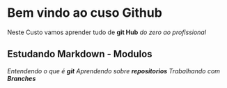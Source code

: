 # Bem vindo ao cuso Github
Neste Custo vamos aprender tudo de **git Hub** _do zero ao profissional_



## Estudando Markdown - Modulos
_Entendendo o que é **git**
Aprendendo sobre **repositorios**
Trabalhando com **Branches**_
